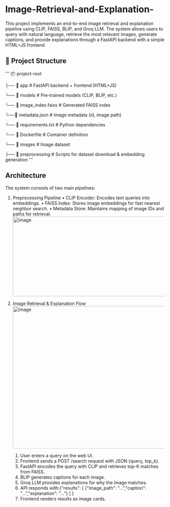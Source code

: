 # Image-Retrieval-and-Explanation-
This project implements an end-to-end image retrieval and explanation pipeline using CLIP, FAISS, BLIP, and Groq LLM. The system allows users to query with natural language, retrieve the most relevant images, generate captions, and provide explanations through a FastAPI backend with a simple HTML+JS frontend

## 📂 Project Structure
'''
📦 project-root

├── 📂 app # FastAPI backend + frontend (HTML+JS)

 └── 📂 models # Pre-trained models (CLIP, BLIP, etc.)
 
 └── 📄 image_index.faiss # Generated FAISS index
 
 └──📄 metadata.json # Image metadata (id, image path)
 
 └── 📄 requirements.txt # Python dependencies
 
 └── 📄 Dockerfile # Container definition
 
 └── 📂 images # Image dataset

├── 📂 preprocessing # Scripts for dataset download & embedding generation
'''
## Architecture
The system consists of two main pipelines:
1. Preprocessing Pipeline
   •	CLIP Encoder: Encodes text queries into embeddings.
   •	FAISS Index: Stores image embeddings for fast nearest neighbor search.
   •	Metadata Store: Maintains mapping of image IDs and paths for retrieval.
   <img width="728" height="251" alt="image" src="https://github.com/user-attachments/assets/fdc22918-f156-46dd-b52b-6e98f6dbc3d0" />

2. Image Retrieval & Explanation Flow
   <img width="644" height="448" alt="image" src="https://github.com/user-attachments/assets/6f138b1b-d476-4d17-a4c5-d82802b4465c" />
   
   1.	User enters a query on the web UI.
   2.	Frontend sends a POST /search request with JSON {query, top_k}.
   3.	FastAPI encodes the query with CLIP and retrieves top-K matches from FAISS.
   4.	BLIP generates captions for each image.
   5.	Groq LLM provides explanations for why the image matches.
   6.	API responds with:{"results": [ {"image_path": "...","caption": "...","explanation": "..."} ] }
   7.	Frontend renders results as image cards.







